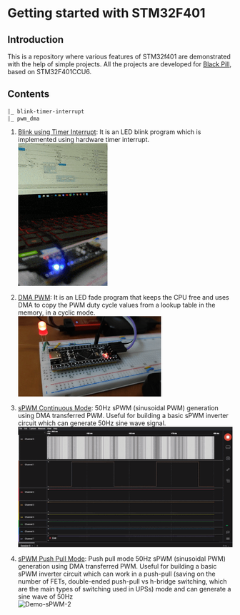 # Getting started with STM32F401

## Introduction
This is a repository where various features of STM32f401 are demonstrated with the help of simple projects. All the projects are developed for [Black Pill](https://stm32-base.org/boards/STM32F401CCU6-WeAct-Black-Pill-V1.2.html), based on STM32F401CCU6.
## Contents
```
|_ blink-timer-interrupt
|_ pwm_dma
``` 
1. [Blink using Timer Interrupt](./blink-timer-interrupt/): It is an LED blink program which is implemented using hardware timer interrupt.
<br/>![Demo-Blink](./blink-timer-interrupt/Results/demo.gif)<br/>

2. [DMA PWM](./pwm_dma/): It is an LED fade program that keeps the CPU free and uses DMA to copy the PWM duty cycle values from a lookup table in the memory, in a cyclic mode.
<br/>![Demo-DMA-PWM](./pwm_dma/Results/demo.gif)<br/>

3. [sPWM Continuous Mode](./sPWM-1/): 50Hz sPWM (sinusoidal PWM) generation using DMA transferred PWM. Useful for building a basic sPWM inverter circuit which can generate 50Hz sine wave signal.
<br/>![Demo-sPWM-1](./sPWM-1/Results/logic_analyser.gif)<br/>

4. [sPWM Push Pull Mode](./sPWM-2/): Push pull mode 50Hz sPWM (sinusoidal PWM) generation using DMA transferred PWM. Useful for building a basic sPWM inverter circuit which can work in a push-pull (saving on the number of FETs, double-ended push-pull vs h-bridge switching, which are the main types of switching used in UPSs) mode and can generate a sine wave of 50Hz
<br/>![Demo-sPWM-2](./sPWM-2/Results/Demo.gif)<br/>
